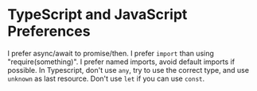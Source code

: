 # TypeScript and JavaScript Preferences

I prefer async/await to promise/then.
I prefer `import` than using "require(something)".
I prefer named imports, avoid default imports if possible.
In Typescript, don't use `any`, try to use the correct type, and use `unknown` as last resource.
Don't use `let` if you can use `const`.
